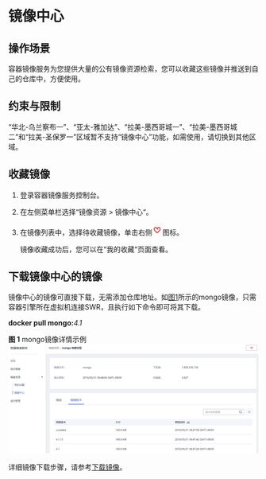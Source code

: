 # 镜像中心<a name="swr_01_0022"></a>

## 操作场景<a name="section9270149538"></a>

容器镜像服务为您提供大量的公有镜像资源检索，您可以收藏这些镜像并推送到自己的仓库中，方便使用。

## 约束与限制<a name="section04904598291"></a>

“华北-乌兰察布一”、“亚太-雅加达”、“拉美-墨西哥城一”、“拉美-墨西哥城二”和“拉美-圣保罗一”区域暂不支持“镜像中心”功能，如需使用，请切换到其他区域。

## 收藏镜像<a name="zh-cn_topic_0083050725_section283714373385"></a>

1.  登录容器镜像服务控制台。
2.  在左侧菜单栏选择“镜像资源 \> 镜像中心“。
3.  在镜像列表中，选择待收藏镜像，单击右侧![](figures/icon-收藏.png)图标。

    镜像收藏成功后，您可以在“我的收藏“页面查看。


## 下载镜像中心的镜像<a name="section641595317319"></a>

镜像中心的镜像可直接下载，无需添加仓库地址。如[图1](#fig2889193517333)所示的mongo镜像，只需容器引擎所在虚拟机连接SWR，且执行如下命令即可将其下载。

**docker pull mongo:**_4.1_

**图 1**  mongo镜像详情示例<a name="fig2889193517333"></a>  
![](figures/mongo镜像详情示例.png "mongo镜像详情示例")

详细镜像下载步骤，请参考[下载镜像](下载镜像.md)。

